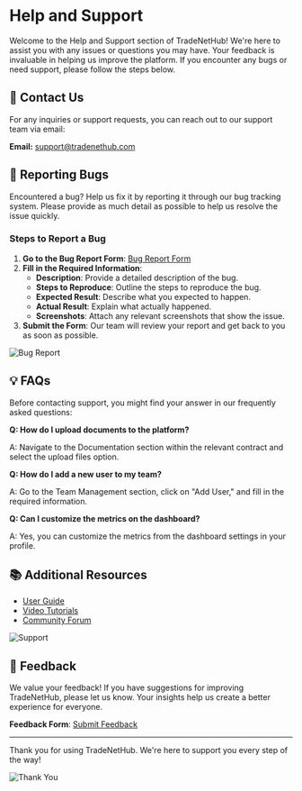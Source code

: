 # Help and Support

Welcome to the Help and Support section of TradeNetHub! We're here to assist you with any issues or questions you may have. Your feedback is invaluable in helping us improve the platform. If you encounter any bugs or need support, please follow the steps below.

## 📧 Contact Us

For any inquiries or support requests, you can reach out to our support team via email:

**Email:** [support@tradenethub.com](mailto:support@tradenethub.com)

## 🐞 Reporting Bugs

Encountered a bug? Help us fix it by reporting it through our bug tracking system. Please provide as much detail as possible to help us resolve the issue quickly.

### Steps to Report a Bug

1. **Go to the Bug Report Form**: [Bug Report Form](https://www.tradenethub.com/bug-report)
2. **Fill in the Required Information**:
   - **Description**: Provide a detailed description of the bug.
   - **Steps to Reproduce**: Outline the steps to reproduce the bug.
   - **Expected Result**: Describe what you expected to happen.
   - **Actual Result**: Explain what actually happened.
   - **Screenshots**: Attach any relevant screenshots that show the issue.
3. **Submit the Form**: Our team will review your report and get back to you as soon as possible.

![Bug Report](https://www.example.com/images/bug-report.png)

## 💡 FAQs

Before contacting support, you might find your answer in our frequently asked questions:

**Q: How do I upload documents to the platform?**

A: Navigate to the Documentation section within the relevant contract and select the upload files option.

**Q: How do I add a new user to my team?**

A: Go to the Team Management section, click on "Add User," and fill in the required information.

**Q: Can I customize the metrics on the dashboard?**

A: Yes, you can customize the metrics from the dashboard settings in your profile.

## 📚 Additional Resources

- [User Guide](https://www.tradenethub.com/user-guide)
- [Video Tutorials](https://www.tradenethub.com/tutorials)
- [Community Forum](https://www.tradenethub.com/forum)

![Support](https://www.example.com/images/support.png)

## 🌟 Feedback

We value your feedback! If you have suggestions for improving TradeNetHub, please let us know. Your insights help us create a better experience for everyone.

**Feedback Form**: [Submit Feedback](https://www.tradenethub.com/feedback)

---

Thank you for using TradeNetHub. We're here to support you every step of the way!

![Thank You](https://www.example.com/images/thank-you.png)
